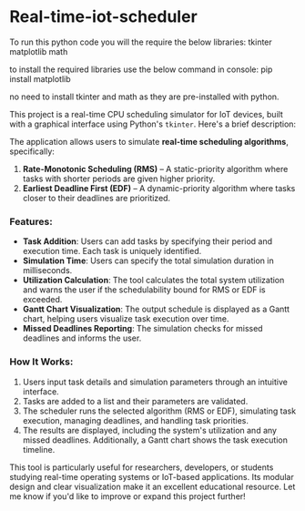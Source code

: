 # Real-time-iot-scheduler
To run this python code you will the require the below libraries:
  tkinter
  matplotlib
  math

to install the required libraries use the below command in console:
  pip install matplotlib

no need to install tkinter and math as they are pre-installed with python.

This project is a real-time CPU scheduling simulator for IoT devices, built with a graphical interface using Python's `tkinter`. Here's a brief description:

The application allows users to simulate **real-time scheduling algorithms**, specifically:
1. **Rate-Monotonic Scheduling (RMS)** – A static-priority algorithm where tasks with shorter periods are given higher priority.
2. **Earliest Deadline First (EDF)** – A dynamic-priority algorithm where tasks closer to their deadlines are prioritized.

### Features:
- **Task Addition**: Users can add tasks by specifying their period and execution time. Each task is uniquely identified.
- **Simulation Time**: Users can specify the total simulation duration in milliseconds.
- **Utilization Calculation**: The tool calculates the total system utilization and warns the user if the schedulability bound for RMS or EDF is exceeded.
- **Gantt Chart Visualization**: The output schedule is displayed as a Gantt chart, helping users visualize task execution over time.
- **Missed Deadlines Reporting**: The simulation checks for missed deadlines and informs the user.

### How It Works:
1. Users input task details and simulation parameters through an intuitive interface.
2. Tasks are added to a list and their parameters are validated.
3. The scheduler runs the selected algorithm (RMS or EDF), simulating task execution, managing deadlines, and handling task priorities.
4. The results are displayed, including the system's utilization and any missed deadlines. Additionally, a Gantt chart shows the task execution timeline.

This tool is particularly useful for researchers, developers, or students studying real-time operating systems or IoT-based applications. Its modular design and clear visualization make it an excellent educational resource. Let me know if you'd like to improve or expand this project further!
